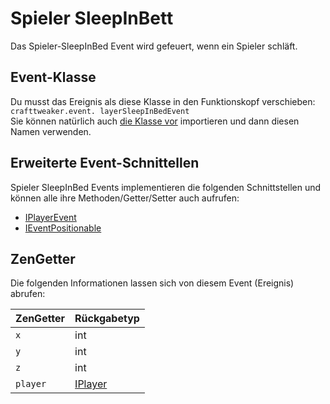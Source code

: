 # Spieler SleepInBett

Das Spieler-SleepInBed Event wird gefeuert, wenn ein Spieler schläft.

## Event-Klasse

Du musst das Ereignis als diese Klasse in den Funktionskopf verschieben:  
`crafttweaker.event. layerSleepInBedEvent`  
Sie können natürlich auch [die Klasse vor](/AdvancedFunctions/Import/) importieren und dann diesen Namen verwenden.

## Erweiterte Event-Schnittellen

Spieler SleepInBed Events implementieren die folgenden Schnittstellen und können alle ihre Methoden/Getter/Setter auch aufrufen:

- [IPlayerEvent](/Vanilla/Events/Events/IPlayerEvent/)
- [IEventPositionable](/Vanilla/Events/Events/IEventPositionable/)

## ZenGetter

Die folgenden Informationen lassen sich von diesem Event (Ereignis) abrufen:

| ZenGetter | Rückgabetyp                          |
| --------- | ------------------------------------ |
| `x`       | int                                  |
| `y`       | int                                  |
| `z`       | int                                  |
| `player`  | [IPlayer](/Vanilla/Players/IPlayer/) |